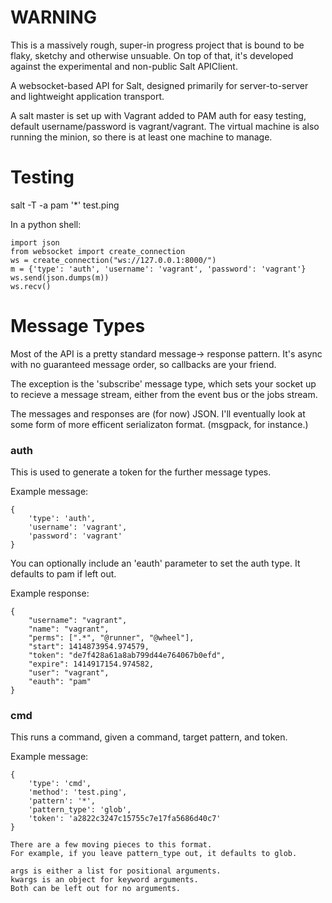 # WARNING #
This is a massively rough, super-in progress project that is bound to be flaky, sketchy and otherwise unsuable. On top of that, it's developed against the experimental and non-public Salt APIClient.

A websocket-based API for Salt, designed primarily for server-to-server and lightweight application transport.

A salt master is set up with Vagrant added to PAM auth for easy testing, default username/password is vagrant/vagrant. The virtual machine is also running the minion, so there is at least one machine to manage.

# Testing #

salt -T -a pam '*' test.ping

In a python shell:
```
import json
from websocket import create_connection
ws = create_connection("ws://127.0.0.1:8000/")
m = {'type': 'auth', 'username': 'vagrant', 'password': 'vagrant'}
ws.send(json.dumps(m))
ws.recv()
```


# Message Types #
Most of the API is a pretty standard message-> response pattern. It's async with no guaranteed message order, so callbacks are your friend.

The exception is the 'subscribe' message type, which sets your socket up to recieve a message stream, either from the event bus or the jobs stream.

The messages and responses are (for now) JSON. I'll eventually look at some form of more efficent serializaton format. (msgpack, for instance.)

### auth ###
This is used to generate a token for the further message types.

Example message:
```
{ 
	'type': 'auth',
	'username': 'vagrant',
	'password': 'vagrant'
}
```
You can optionally include an 'eauth' parameter to set the auth type.
It defaults to pam if left out.

Example response:
```
{
	"username": "vagrant",
	"name": "vagrant",
	"perms": [".*", "@runner", "@wheel"],
	"start": 1414873954.974579,
	"token": "de7f428a61a8ab799d44e764067b0efd",
	"expire": 1414917154.974582,
	"user": "vagrant",
	"eauth": "pam"
}
```

### cmd ###
This runs a command, given a command, target pattern, and token.

Example message:
```
{
	'type': 'cmd',
	'method': 'test.ping',
	'pattern': '*',
	'pattern_type': 'glob',
	'token': 'a2822c3247c15755c7e17fa5686d40c7'
}

There are a few moving pieces to this format.
For example, if you leave pattern_type out, it defaults to glob.

args is either a list for positional arguments.
kwargs is an object for keyword arguments.
Both can be left out for no arguments.